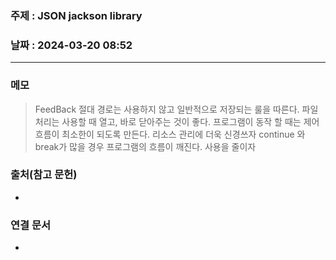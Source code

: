 ### 주제 : JSON jackson library

### 날짜 : 2024-03-20 08:52
----
### 메모
> FeedBack
> 절대 경로는 사용하지 않고 일반적으로 저장되는 룰을 따른다.
> 파일 처리는 사용할 때 열고, 바로 닫아주는 것이 좋다.
> 프로그램이 동작 할 때는 제어 흐름이 최소한이 되도록 만든다.
> 리소스 관리에 더욱 신경쓰자
> continue 와 break가 많을 경우 프로그램의 흐름이 깨진다. 사용을 줄이자

### 출처(참고 문헌)
-

### 연결 문서
-
